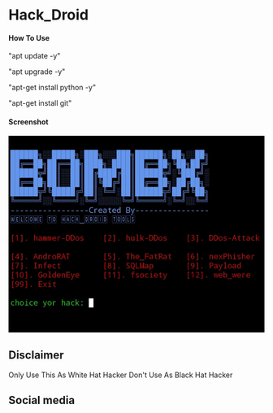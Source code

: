 # Hack_Droid
#### How To Use 

"apt update -y"

"apt upgrade -y"

"apt-get install python -y"

"apt-get install git"

#### Screenshot 

![output!](/IMG_20231211_213053.jpg)
 
## Disclaimer

Only Use This As White Hat Hacker Don't Use As Black Hat Hacker

## Social media 
